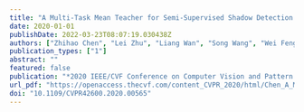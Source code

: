 ```yaml
---
title: "A Multi-Task Mean Teacher for Semi-Supervised Shadow Detection (2020 IEEE/CVF Conference on Computer Vision and Pattern Recognition, 2020)"
date: 2020-01-01
publishDate: 2022-03-23T08:07:19.030438Z
authors: ["Zhihao Chen", "Lei Zhu", "Liang Wan", "Song Wang", "Wei Feng", "Pheng-Ann Heng"]
publication_types: ["1"]
abstract: ""
featured: false
publication: "*2020 IEEE/CVF Conference on Computer Vision and Pattern Recognition, CVPR 2020, Seattle, WA, USA, June 13-19, 2020*"
url_pdf: "https://openaccess.thecvf.com/content_CVPR_2020/html/Chen_A_Multi-Task_Mean_Teacher_for_Semi-Supervised_Shadow_Detection_CVPR_2020_paper.html"
doi: "10.1109/CVPR42600.2020.00565"
---
```



